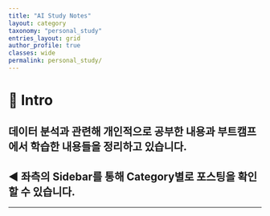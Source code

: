 ```yaml
---
title: "AI Study Notes"
layout: category
taxonomy: "personal_study"
entries_layout: grid
author_profile: true
classes: wide
permalink: personal_study/
---
```


# 📌 Intro
## 데이터 분석과 관련해 개인적으로 공부한 내용과 부트캠프에서 학습한 내용들을 정리하고 있습니다. 
## ◀️ 좌측의 Sidebar를 통해 Category별로 포스팅을 확인할 수 있습니다.

---
<br>
<br>